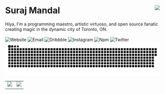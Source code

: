 <h1 align="left">Suraj Mandal<img src="https://visitcount.itsvg.in/api?id=surajmandalcell&label=Profile%20Views&color=9&icon=0&pretty=true" align="right" /></h1>

Hiya, I'm a programming maestro, artistic virtuoso, and open source fanatic creating magic in the dynamic city of Toronto, ON.  
<br /> 
![Website](https://img.shields.io/website?url=https%3A%2F%2Fsurajmandal.in) ![Email](https://img.shields.io/badge/email-%E2%9C%89%EF%B8%8F-blue) ![Dribbble](https://img.shields.io/badge/dribbble-4-pink) ![Instagram](https://img.shields.io/badge/instagram-%F0%9F%91%8D-fd1d1d) ![Npm](https://img.shields.io/badge/npm-1%20pkg-green) ![Twitter](https://img.shields.io/twitter/url?style=social&url=https%3A%2F%2Ftwitter.com%2Fsurajmandalcell)
<picture>
  <source media="(prefers-color-scheme: dark)" srcset="dist/github-snake.svg?color_snake=#4489ec&color_dots=#2d333b,#14482e,#067238,#2dab47,#38d353" />
  <source media="(prefers-color-scheme: light)" srcset="dist/github-snake.svg" />
  <img alt="github-snake" src="dist/github-snake.svg" />
</picture>

|  |  |
|:-------------------------:|:-------------------------:|
| ![](https://github-readme-streak-stats.herokuapp.com/?user=surajmandalcell&theme=dark&hide_border=true&count_private=true) | ![](https://gh-stats.surajmandal.in/api?username=surajmandalcell&theme=dark&hide_border=true&include_all_commits=true&count_private=true) |

<!-- <picture>
  <source media="(prefers-color-scheme: dark)" srcset="github-snake.gif?color_snake=orange&color_dots=#bfd6f6,#8dbdff,#64a1f4,#4b91f1,#3c7dd9" />
  <source media="(prefers-color-scheme: light)" srcset="github-snake.gif" />
  <img alt="github-snake" src="github-snake.gif" />
</picture> -->
